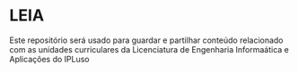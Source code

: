 # LEIA
Este repositório será usado para guardar e partilhar conteúdo relacionado com as unidades curriculares da Licenciatura de Engenharia Informaática e Aplicações do IPLuso
